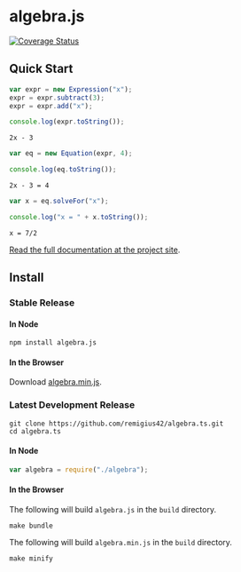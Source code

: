 # algebra.js 

[![Coverage Status](https://coveralls.io/repos/remigius42/algebra.ts/badge.svg?branch=main)](https://coveralls.io/r/remigius42/algebra.ts?branch=main)

## Quick Start

```js
var expr = new Expression("x");
expr = expr.subtract(3);
expr = expr.add("x");

console.log(expr.toString());
```

```
2x - 3
```

```js
var eq = new Equation(expr, 4);

console.log(eq.toString());
```

```
2x - 3 = 4
```

```js
var x = eq.solveFor("x");

console.log("x = " + x.toString());
```

```
x = 7/2
```

[Read the full documentation at the project site](https://remigius42.github.io/algebra.ts/).

## Install

### Stable Release

#### In Node

```
npm install algebra.js
```

#### In the Browser

Download [algebra.min.js](http://algebra.js.org/javascripts/algebra-0.2.6.min.js).

### Latest Development Release

```
git clone https://github.com/remigius42/algebra.ts.git
cd algebra.ts
```

#### In Node

```js
var algebra = require("./algebra");
```

#### In the Browser

The following will build `algebra.js` in the `build` directory.

```
make bundle
```

The following will build `algebra.min.js` in the `build` directory.

```
make minify
```
